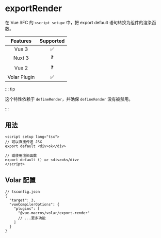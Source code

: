 # exportRender

<StabilityLevel level="experimental" />

在 Vue SFC 的 `<script setup>` 中，把 export default 语句转换为组件的渲染函数。

|   Features   |     Supported      |
| :----------: | :----------------: |
|    Vue 3     | :white_check_mark: |
|    Nuxt 3    |     :question:     |
|    Vue 2     |     :question:     |
| Volar Plugin | :white_check_mark: |

::: tip

这个特性依赖于 `defineRender`，并确保 `defineRender` 没有被禁用。

:::

## 用法

```vue
<script setup lang="tsx">
// 可以直接传递 JSX
export default <div>ok</div>

// 或使用渲染函数
export default () => <div>ok</div>
</script>
```

## Volar 配置

```jsonc {6}
// tsconfig.json
{
  "target": 3,
  "vueCompilerOptions": {
    "plugins": [
      "@vue-macros/volar/export-render"
      // ...更多功能
    ]
  }
}
```
